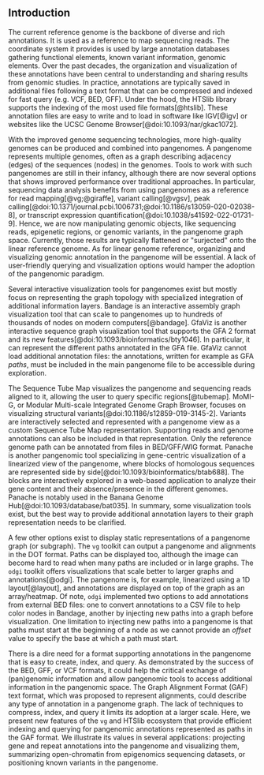 <link rel="stylesheet" href="https://use.fontawesome.com/releases/v5.7.2/css/all.css">

## Introduction

<!-- Non-exhaustive tool list at https://pangenome.github.io/ -->

The current reference genome is the backbone of diverse and rich annotations. 
It is used as a reference to map sequencing reads.
The coordinate system it provides is used by large annotation databases gathering functional elements, known variant information, genomic elements. 
Over the past decades, the organization and visualization of these annotations have been central to understanding and sharing results from genomic studies.
In practice, annotations are typically saved in additional files following a text format that can be compressed and indexed for fast query (e.g. VCF, BED, GFF).
Under the hood, the HTSlib library supports the indexing of the most used file formats[@htslib].
These annotation files are easy to write and to load in software like IGV[@igv] or websites like the UCSC Genome Browser[@doi:10.1093/nar/gkac1072].

With the improved genome sequencing technologies, more high-quality genomes can be produced and combined into pangenomes.
A pangenome represents multiple genomes, often as a graph describing adjacency (edges) of the sequences (nodes) in the genomes.
Tools to work with such pangenomes are still in their infancy, although there are now several options that shows improved performance over traditional approaches.
In particular, sequencing data analysis benefits from using pangenomes as a reference for read mapping[@vg;@giraffe], variant calling[@vgsv], peak calling[@doi:10.1371/journal.pcbi.1006731;@doi:10.1186/s13059-020-02038-8], or transcript expression quantification[@doi:10.1038/s41592-022-01731-9].
Hence, we are now manipulating genomic objects, like sequencing reads, epigenetic regions, or genomic variants, in the pangenome graph space.
Currently, those results are typically flattened or "surjected" onto the linear reference genome.
As for linear genome reference, organizing and visualizing genomic annotation in the pangenome will be essential.
A lack of user-friendly querying and visualization options would hamper the adoption of the pangenomic paradigm.

Several interactive visualization tools for pangenomes exist but mostly focus on representing the graph topology with specialized integration of additional information layers. 
Bandage is an interactive assembly graph visualization tool that can scale to pangenomes up to hundreds of thousands of nodes on modern computers[@bandage].
GfaViz is another interactive sequence graph visualization tool that supports the GFA 2 format and its new features[@doi:10.1093/bioinformatics/bty1046].
In particular, it can represent the different paths annotated in the GFA file.
GfaViz cannot load additional annotation files: the annotations, written for example as GFA *paths*, must be included in the main pangenome file to be accessible during exploration. 
<!-- [`gfaestus`](https://github.com/chfi/gfaestus)???. -->
The Sequence Tube Map visualizes the pangenome and sequencing reads aligned to it, allowing the user to query specific regions[@tubemap].
MoMI-G, or Modular Multi-scale Integrated Genome Graph Browser, focuses on visualizing structural variants[@doi:10.1186/s12859-019-3145-2].
Variants are interactively selected and represented with a pangenome view as a custom Sequence Tube Map representation. 
Supporting reads and genome annotations can also be included in that representation. 
Only the reference genome path can be annotated from files in BED/GFF/WIG format.
Panache is another pangenomic tool specializing in gene-centric visualization of a linearized view of the pangenome, where blocks of homologous sequences are represented side by side[@doi:10.1093/bioinformatics/btab688].
The blocks are interactively explored in a web-based application to analyze their gene content and their absence/presence in the different genomes.
Panache is notably used in the Banana Genome Hub[@doi:10.1093/database/bat035].
In summary, some visualization tools exist, but the best way to provide additional annotation layers to their graph representation needs to be clarified.

A few other options exist to display static representations of a pangenome graph (or subgraph).
The `vg` toolkit can output a pangenome and alignments in the DOT format. 
Paths can be displayed too, although the image can become hard to read when many paths are included or in large graphs.
The `odgi` toolkit offers visualizations that scale better to larger graphs and annotations[@odgi]. 
The pangenome is, for example, linearized using a 1D layout[@layout], and annotations are displayed on top of the graph as an array/heatmap.
Of note, `odgi` implemented two options to add annotations from external BED files: one to convert annotations to a CSV file to help color nodes in Bandage, another by injecting new paths into a graph before visualization.
One limitation to injecting new paths into a pangenome is that paths must start at the beginning of a node as we cannot provide an *offset* value to specify the base at which a path must start.

There is a dire need for a format supporting annotations in the pangenome that is easy to create, index, and query.
As demonstrated by the success of the BED, GFF, or VCF formats, it could help the critical exchange of (pan)genomic information and allow pangenomic tools to access additional information in the pangenomic space.
The Graph Alignment Format (GAF) text format, which was proposed to represent alignments, could describe any type of annotation in a pangenome graph.
The lack of techniques to compress, index, and query it limits its adoption at a larger scale.
Here, we present new features of the `vg` and HTSlib ecosystem that provide efficient indexing and querying for pangenomic annotations represented as paths in the GAF format.
We illustrate its values in several applications: projecting gene and repeat annotations into the pangenome and visualizing them, summarizing open-chromatin from epigenomics sequencing datasets, or positioning known variants in the pangenome.
